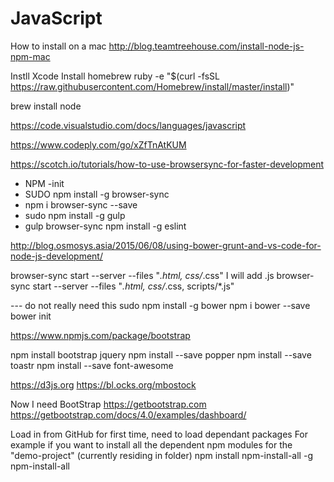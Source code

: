 # JavaScript

How to install on a mac
http://blog.teamtreehouse.com/install-node-js-npm-mac

Instll Xcode
Install homebrew
ruby -e "$(curl -fsSL https://raw.githubusercontent.com/Homebrew/install/master/install)"

brew install node


https://code.visualstudio.com/docs/languages/javascript  

https://www.codeply.com/go/xZfTnAtKUM

https://scotch.io/tutorials/how-to-use-browsersync-for-faster-development

 -  NPM -init 
 -  SUDO npm install -g browser-sync
 - npm i browser-sync --save 
 - sudo npm install -g gulp
 - gulp browser-sync
npm install -g eslint

http://blog.osmosys.asia/2015/06/08/using-bower-grunt-and-vs-code-for-node-js-development/

browser-sync start --server --files "*.html, css/*.css"
I will add .js
browser-sync start --server --files "*.html, css/*.css, scripts/*.js"

--- do not really need this
sudo npm install -g bower
npm i bower --save 
bower init 

https://www.npmjs.com/package/bootstrap

npm install bootstrap
jquery
npm install --save popper
npm install --save toastr
npm install --save font-awesome

https://d3js.org
https://bl.ocks.org/mbostock 

Now I need BootStrap
https://getbootstrap.com
https://getbootstrap.com/docs/4.0/examples/dashboard/


Load in from GitHub for first time, need to load dependant packages
For example if you want to install all the dependent npm modules for the "demo-project" (currently residing in folder)
npm install npm-install-all -g
npm-install-all